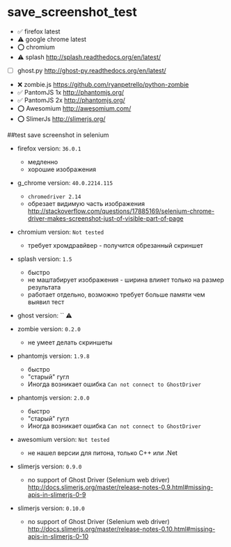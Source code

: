 # save_screenshot_test

- :white_check_mark: firefox latest
- :warning: google chrome latest
- :o: chromium
- :warning: splash http://splash.readthedocs.org/en/latest/
- [ ] ghost.py http://ghost-py.readthedocs.org/en/latest/
- :x: zombie.js https://github.com/ryanpetrello/python-zombie
- :white_check_mark: PantomJS 1x http://phantomjs.org/
- :white_check_mark: PantomJS 2x http://phantomjs.org/
- :o: Awesomium http://awesomium.com/
- :o: SlimerJs http://slimerjs.org/

##test save screenshot in selenium

- firefox version: `36.0.1`
    - медленно
    - хорошие изображения

- g_chrome version: `40.0.2214.115`
    - `chromedriver 2.14`
    - обрезает видимую часть изображения http://stackoverflow.com/questions/17885169/selenium-chrome-driver-makes-screenshot-just-of-visible-part-of-page

- chromium version: `Not tested`
    - требует хромдравйвер - получится обрезанный скриншет

- splash version: `1.5`
    - быстро
    - не маштабирует изображения - ширина влияет только на размер результата
    - работает отдельно, возможно требует больше памяти чем выявил тест

- ghost version: ``
    :warning:

- zombie version: `0.2.0`
    - не умеет делать скриншеты

- phantomjs version: `1.9.8`
    - быстро
    - "старый" гугл
    - Иногда возникает ошибка `Can not connect to GhostDriver`

- phantomjs version: `2.0.0`
    - быстро
    - "старый" гугл
    - Иногда возникает ошибка `Can not connect to GhostDriver`

- awesomium version: `Not tested` <!-- `1.7.5.0` -->
    - не нашел версии для питона, только C++ или .Net

- slimerjs version: `0.9.0`
    - no support of Ghost Driver (Selenium web driver) http://docs.slimerjs.org/master/release-notes-0.9.html#missing-apis-in-slimerjs-0-9

- slimerjs version: `0.10.0`
    - no support of Ghost Driver (Selenium web driver) http://docs.slimerjs.org/master/release-notes-0.10.html#missing-apis-in-slimerjs-0-10
